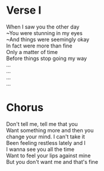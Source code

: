 # Verse I

When I saw you the other day  
~You were stunning in my eyes  
~And things were seemingly okay  
In fact were more than fine  
Only a matter of time  
Before things stop going my way  
...  
...  
...  
...

# Chorus

Don't tell me, tell me that you  
Want something more and then you  
change your mind. I can't take it  
Been feeling restless lately and I  
I wanna see you all the time  
Want to feel your lips against mine  
But you don't want me and that's fine
